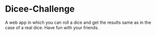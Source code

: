 # Dicee-Challenge
A web app in which you can roll a dice and get the results same as in the case of a real dice. Have fun with your friends.
